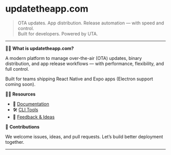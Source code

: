 # updatetheapp.com

> OTA updates. App distribution. Release automation — with speed and control.  
> Built for developers. Powered by UTA.

---

🙋‍♀️ **What is updatetheapp.com?**

A modern platform to manage over-the-air (OTA) updates, binary distribution, and app release workflows — with performance, flexibility, and full control.

Built for teams shipping React Native and Expo apps (Electron support coming soon).

👩‍💻 **Resources**

- 📘 [Documentation](https://docs.updatetheapp.com)  
- 🛠️ [CLI Tools](https://github.com/updatetheapp/code-push-cli)  
- 💬 [Feedback & Ideas](https://github.com/updatetheapp/feedback)

🌱 **Contributions**

We welcome issues, ideas, and pull requests. Let’s build better deployment together.

---
